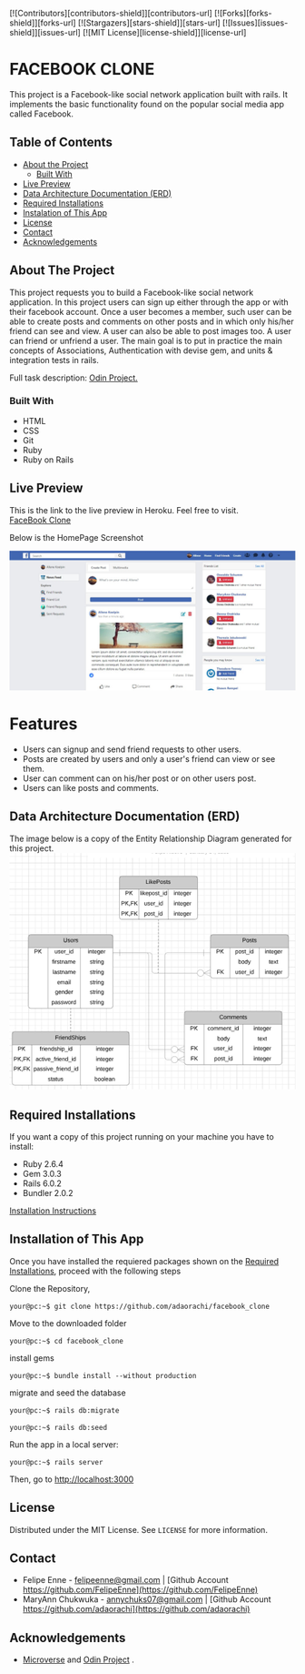 
[![Contributors][contributors-shield]][contributors-url]
[![Forks][forks-shield]][forks-url]
[![Stargazers][stars-shield]][stars-url]
[![Issues][issues-shield]][issues-url]
[![MIT License][license-shield]][license-url]


# FACEBOOK CLONE

This project is a Facebook-like social network application built with rails. It implements the basic functionality found on the popular social media app called Facebook.

## Table of Contents

* [About the Project](#about-the-project)
  * [Built With](#built-with)
* [Live Preview](#live-preview)
* [Data Architecture Documentation (ERD)](#data-architecture-documentation-(ERD))
* [Required Installations](#required-installations)
* [Instalation of This App](#instalation)
* [License](#license)
* [Contact](#contact)
* [Acknowledgements](#acknowledgements)


<!-- ABOUT THE PROJECT -->
## About The Project

This project requests you to build a Facebook-like social network application. In this project users can sign up either through the app or with their facebook account. Once a user becomes a member, such user can be able to create posts and comments on other posts and in which only his/her friend can see and view. A user can also be able to post images too. A user can friend or unfriend a user. The main goal is to put in practice the main concepts of Associations, Authentication with devise gem, and units & integration tests in rails.

Full task description: <a href="https://www.theodinproject.com/courses/ruby-on-rails/lessons/final-project"> Odin Project.</a>

<!-- BUILT WITH -->
### Built With 

* HTML
* CSS
* Git
* Ruby
* Ruby on Rails

<!-- LIVE PREVIEW -->
## Live Preview

This is the link to the live preview in Heroku. Feel free to visit.<br>
<a href="https://still-plateau-86976.herokuapp.com">FaceBook Clone</a> <br>
<p>Below is the HomePage Screenshot</p>
<img src="app/assets/images/facebook-clone1.jpg" alt="Facebook-clone">

# Features

* Users can signup and send friend requests to other users.
* Posts are created by users and only a user's friend can view or see them.
* User can comment can on his/her post or on other users post.
* Users can like posts and comments.

<!-- ERD -->
## Data Architecture Documentation (ERD)
The image below is a copy of the Entity Relationship Diagram generated for this project.
<br>
<img src="app/assets/images/erd.png" alt="Entity Relationship Diagram">

<!-- REQUIRED INSTALLATION -->
## Required Installations

<p>If you want a copy of this project running on your machine you have to install:</p>

* Ruby 2.6.4
* Gem 3.0.3
* Rails 6.0.2
* Bundler 2.0.2

<a href="https://www.tutorialspoint.com/ruby-on-rails/rails-installation"> Installation Instructions</a>

<!-- INSTALLATION -->
## Installation of This App

Once you have installed the requiered packages shown on the [Required Installations](#required-installations), proceed with the following steps

Clone the Repository,

```Shell
your@pc:~$ git clone https://github.com/adaorachi/facebook_clone
```

Move to the downloaded folder

```Shell
your@pc:~$ cd facebook_clone
```

install gems

```Shell
your@pc:~$ bundle install --without production
```

migrate and seed the database

```Shell
your@pc:~$ rails db:migrate
```

```Shell
your@pc:~$ rails db:seed
```

Run the app in a local server:

```Shell
your@pc:~$ rails server
```

Then, go to [http://localhost:3000](http://localhost:3000)

<!-- LICENSE -->
## License

Distributed under the MIT License. See `LICENSE` for more information.

<!-- CONTACT -->
## Contact
* Felipe Enne - felipeenne@gmail.com | [Github Account https://github.com/FelipeEnne](https://github.com/FelipeEnne)
* MaryAnn Chukwuka - annychuks07@gmail.com | [Github Account https://github.com/adaorachi](https://github.com/adaorachi)

<!-- ACKNOWLEDGEMENTS -->
## Acknowledgements

* <a href="https://www.microverse.org/"> Microverse</a>  and <a href="https://www.theodinproject.com/"> Odin Project</a> .
